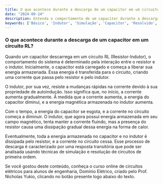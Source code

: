 ```yaml
---
title: O que acontece durante a descarga de um capacitor em um circuito RL?
date: "2024-09-14"
description: Entenda o comportamento de um capacitor durante a descarga em um circuito RL.
keywords: ['Básico', 'Indutor', 'Simulação', 'Capacitor', 'Resolvido', 'RL', 'Descarga']
---
```


### O que acontece durante a descarga de um capacitor em um circuito RL?

Quando um capacitor descarrega em um circuito RL (Resistor-Indutor), o comportamento do sistema é determinado pela interação entre o resistor e o indutor. Inicialmente, o capacitor está carregado e começa a liberar sua energia armazenada. Essa energia é transferida para o circuito, criando uma corrente que passa pelo resistor e pelo indutor.

O indutor, por sua vez, resiste a mudanças rápidas na corrente devido à sua propriedade de autoindução. Isso significa que, no início, a corrente aumenta gradualmente. À medida que a corrente aumenta, a energia do capacitor diminui, e a energia magnética armazenada no indutor aumenta.

Com o tempo, a energia do capacitor se esgota, e a corrente no circuito começa a diminuir. O indutor, que agora possui energia armazenada em seu campo magnético, tenta manter a corrente fluindo, mas a presença do resistor causa uma dissipação gradual dessa energia na forma de calor.

Eventualmente, toda a energia armazenada no capacitor e no indutor é dissipada pelo resistor, e a corrente no circuito cessa. Esse processo de descarga é caracterizado por uma resposta transitória que pode ser analisada usando técnicas de simulação e resolução de circuitos de primeira ordem.

Se você gostou deste conteúdo, conheça o curso online de circuitos elétricos para alunos de engenharia, Domínio Elétrico, criado pelo Prof. Nicholas Yukio, clicando no botão presente logo abaixo do texto.